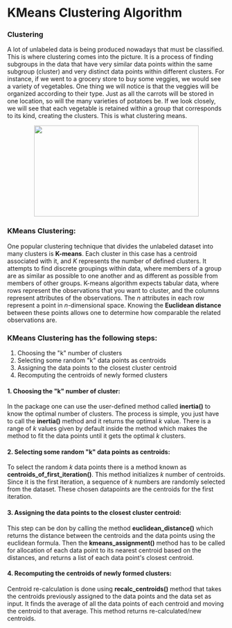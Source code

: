 # KMeans Clustering Algorithm 

### Clustering

A lot of unlabeled data is being produced nowadays that must be classified. This is where clustering comes into the picture. It is a process of finding subgroups in the data that have very similar data points within the same subgroup (cluster) and very distinct data points within different clusters. For instance, if we went to a grocery store to buy some veggies, we would see a variety of vegetables. One thing we will notice is that the veggies will be organized according to their type. Just as all the carrots will be stored in one location, so will the many varieties of potatoes be. If we look closely, we will see that each vegetable is retained within a group that corresponds to its kind, creating the clusters. This is what clustering means. 

<p align="center">
  <img width="380" height="210" src="https://559987-1802630-raikfcquaxqncofqfm.stackpathdns.com/assets/images/machine-learing/clustering/clustering01.png">
</p>

### KMeans Clustering: 
One popular clustering technique that divides the unlabeled dataset into many clusters is **K-means**. Each cluster in this case has a centroid associated with it, and *K* represents the number of defined clusters. It attempts to find discrete groupings within data, where members of a group are as similar as possible to one another and as different as possible from members of other groups. K-means algorithm expects tabular data, where rows represent the observations that you want to cluster, and the columns represent attributes of the observations. The *n* attributes in each row represent a point in *n*-dimensional space. Knowing the **Euclidean distance** between these points allows one to determine how comparable the related observations are.

### KMeans Clustering has the following steps:
1. Choosing the "k" number of clusters
2. Selecting some random "k" data points as centroids
3. Assigning the data points to the closest cluster centroid
4. Recomputing the centroids of newly formed clusters

#### 1. Choosing the "k" number of cluster:
In the package one can use the user-defined method called **inertia()** to know the optimal number of clusters. The process is simple, you just have to call the **inertia()** method and it returns the optimal *k* value. There is a range of *k* values given by default inside the method which makes the method to fit the data points until it gets the optimal *k* clusters. 

#### 2. Selecting some random "k" data points as centroids:
To select the random *k* data points there is a method known as **centroids_of_first_iteration()**. This method initializes *k* number of centroids. Since it is the first iteration, a sequence of *k* numbers are randomly selected from the dataset. These chosen datapoints are the centroids for the first iteration.

#### 3. Assigning the data points to the closest cluster centroid:
This step can be don by calling the method **euclidean_distance()** which returns the distance between the centroids and the data points using the euclidean formula. Then the **kmeans_assignment()** method has to be called for allocation of each data point to its nearest centroid based on the distances, and returns a list of each data point's closest centroid.

#### 4. Recomputing the centroids of newly formed clusters:
Centroid re-calculation is done using **recalc_centroids()** method that takes the centroids previously assigned to the data points and the data set as input. It finds the average of all the data points of each centroid and moving the centroid to that average. This method returns re-calculated/new centroids. 




